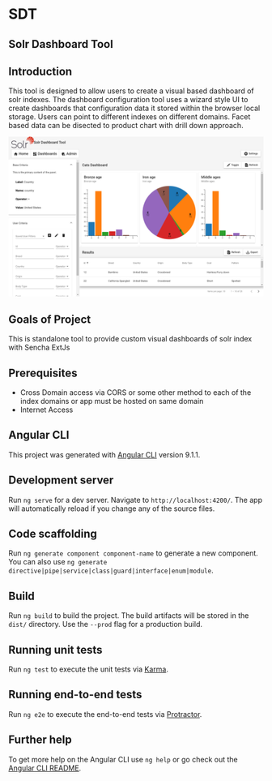 # SDT

## Solr Dashboard Tool

## Introduction

This tool is designed to allow users to create a visual based dashboard of solr indexes. The dashboard configuration tool uses a wizard style UI to create dashboards that configuration data it stored within the browser local storage. Users can point to different indexes on different domains. Facet based data can be disected to product chart with drill down approach.  

![Dashboard Screenshot](dashboard.png)

## Goals of Project

This is standalone tool to provide custom visual dashboards of solr index with Sencha ExtJs

## Prerequisites
- Cross Domain access via CORS or some other method to each of the index domains or app must be hosted on same domain
- Internet Access

## Angular CLI

This project was generated with [Angular CLI](https://github.com/angular/angular-cli) version 9.1.1.

## Development server

Run `ng serve` for a dev server. Navigate to `http://localhost:4200/`. The app will automatically reload if you change any of the source files.

## Code scaffolding

Run `ng generate component component-name` to generate a new component. You can also use `ng generate directive|pipe|service|class|guard|interface|enum|module`.

## Build

Run `ng build` to build the project. The build artifacts will be stored in the `dist/` directory. Use the `--prod` flag for a production build.

## Running unit tests

Run `ng test` to execute the unit tests via [Karma](https://karma-runner.github.io).

## Running end-to-end tests

Run `ng e2e` to execute the end-to-end tests via [Protractor](http://www.protractortest.org/).

## Further help

To get more help on the Angular CLI use `ng help` or go check out the [Angular CLI README](https://github.com/angular/angular-cli/blob/master/README.md).
